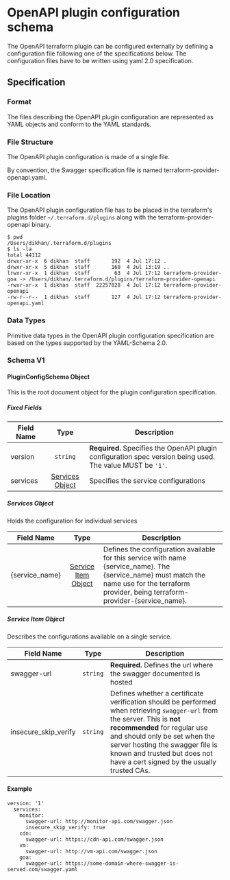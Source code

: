 # OpenAPI plugin configuration schema

The OpenAPI terraform plugin can be configured externally by defining a configuration file following one of the specifications
below. The configuration files have to be written using yaml 2.0 specification.

## Specification

### Format
The files describing the OpenAPI plugin configuration are represented as YAML objects and conform to the YAML standards.

### File Structure
The OpenAPI plugin configuration is made of a single file.

By convention, the Swagger specification file is named terraform-provider-openapi.yaml.

### File Location

The OpenAPI plugin configuration file has to be placed in the terraform's plugins folder ```~/.terraform.d/plugins``` along
with the terraform-provider-openapi binary.

```
$ pwd
/Users/dikhan/.terraform.d/plugins
$ ls -la
total 44112
drwxr-xr-x  6 dikhan  staff       192  4 Jul 17:12 .
drwxr-xr-x  5 dikhan  staff       160  4 Jul 13:19 ..
lrwxr-xr-x  1 dikhan  staff        63  4 Jul 17:12 terraform-provider-goa -> /Users/dikhan/.terraform.d/plugins/terraform-provider-openapi
-rwxr-xr-x  1 dikhan  staff  22257828  4 Jul 17:12 terraform-provider-openapi
-rw-r--r--  1 dikhan  staff       127  4 Jul 17:12 terraform-provider-openapi.yaml
```

### Data Types
Primitive data types in the OpenAPI plugin configuration specification are based on the types supported by the YAML-Schema 2.0.

### Schema V1

#### PluginConfigSchema Object

This is the root document object for the plugin configuration specification.

##### Fixed Fields

Field Name | Type | Description
---|:---:|---
version | `string` | **Required.** Specifies the OpenAPI plugin configuration spec version being used. The value MUST be `'1'`.
services | [Services Object](https://github.com/dikhan/terraform-provider-openapi/blob/master/docs/plugin_configuration_schema.md#services-object) | Specifies the service configurations


##### Services Object

Holds the configuration for individual services

Field Name | Type | Description
---|:---:|---
{service_name} | [Service Item Object](https://github.com/dikhan/terraform-provider-openapi/blob/master/docs/plugin_configuration_schema.md#service-item-object) | Defines the configuration available for this service with name {service_name}. The {service_name} must match the name use for the terraform provider, being terraform-provider-{service_name}.
 
##### Service Item Object

Describes the configurations available on a single service.

Field Name | Type | Description
---|:---:|---
swagger-url | `string` | **Required.** Defines the url where the swagger documented is hosted
insecure_skip_verify | `string` | Defines whether a certificate verification should be performed when retrieving ```swagger-url``` from the server. This is **not recommended** for regular use and should only be set when the server hosting the swagger file is known and trusted but does not have a cert signed by the usually trusted CAs.

#### Example

````
version: '1'
  services:
    monitor:
      swagger-url: http://monitor-api.com/swagger.json
      insecure_skip_verify: true
    cdn:
      swagger-url: https://cdn-api.com/swagger.json
    vm:
      swagger-url: http://vm-api.com/swagger.json
    goa: 
      swagger-url: https://some-domain-where-swagger-is-served.com/swagger.yaml 
````